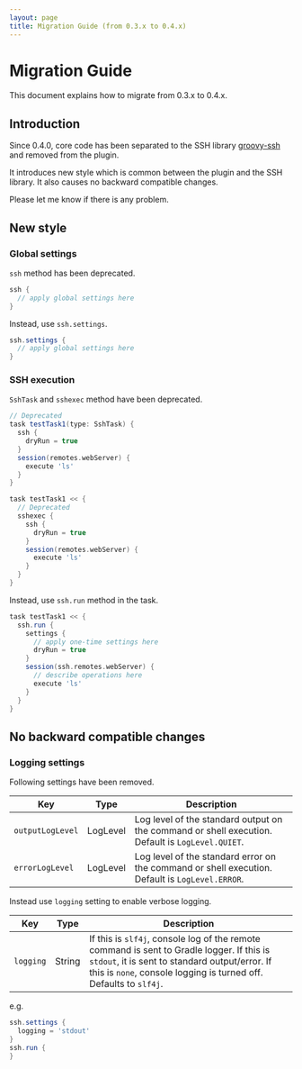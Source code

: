 ```yaml
---
layout: page
title: Migration Guide (from 0.3.x to 0.4.x)
---
```


# Migration Guide

This document explains how to migrate from 0.3.x to 0.4.x.


## Introduction

Since 0.4.0, core code has been separated to the SSH library
[groovy-ssh](https://github.com/int128/groovy-ssh) and removed from the plugin.

It introduces new style which is common between the plugin and the SSH library.
It also causes no backward compatible changes.

Please let me know if there is any problem.


## New style

### Global settings

`ssh` method has been deprecated.

```groovy
ssh {
  // apply global settings here
}
```

Instead, use `ssh.settings`.

```groovy
ssh.settings {
  // apply global settings here
}
```

### SSH execution

`SshTask` and `sshexec` method have been deprecated.

```groovy
// Deprecated
task testTask1(type: SshTask) {
  ssh {
    dryRun = true
  }
  session(remotes.webServer) {
    execute 'ls'
  }
}
```

```groovy
task testTask1 << {
  // Deprecated
  sshexec {
    ssh {
      dryRun = true
    }
    session(remotes.webServer) {
      execute 'ls'
    }
  }
}
```

Instead, use `ssh.run` method in the task.

```groovy
task testTask1 << {
  ssh.run {
    settings {
      // apply one-time settings here
      dryRun = true
    }
    session(ssh.remotes.webServer) {
      // describe operations here
      execute 'ls'
    }
  }
}
```


## No backward compatible changes

### Logging settings

Following settings have been removed.

Key              | Type     | Description
-----------------|----------|------------
`outputLogLevel` | LogLevel | Log level of the standard output on the command or shell execution. Default is `LogLevel.QUIET`.
`errorLogLevel`  | LogLevel | Log level of the standard error on the command or shell execution. Default is `LogLevel.ERROR`.

Instead use `logging` setting to enable verbose logging.

Key              | Type     | Description
-----------------|----------|------------
`logging`        | String   | If this is `slf4j`, console log of the remote command is sent to Gradle logger. If this is `stdout`, it is sent to standard output/error. If this is `none`, console logging is turned off. Defaults to `slf4j`.

e.g.

```groovy
ssh.settings {
  logging = 'stdout'
}
ssh.run {
}
```
